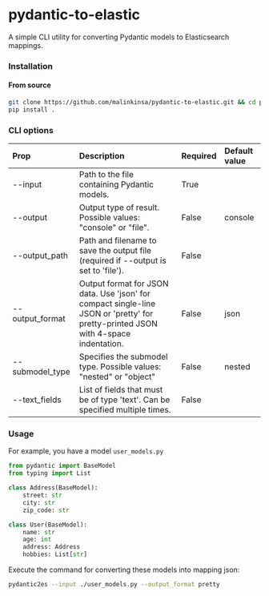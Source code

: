 # pydantic-to-elastic

A simple CLI utility for converting Pydantic models to Elasticsearch mappings.

### Installation

#### From source
```bash
git clone https://github.com/malinkinsa/pydantic-to-elastic.git && cd pydantic-to-elastic
pip install .
```

### CLI options
| Prop            | Description                                                                                                                        | Required | Default value |
|:----------------|:-----------------------------------------------------------------------------------------------------------------------------------|:---------|:--------------|
| --input         | Path to the file containing Pydantic models.                                                                                       | True     |               |
| --output        | Output type of result. Possible values: "console" or "file".                                                                       | False    | console       |
| --output_path   | Path and filename to save the output file (required if --output is set to 'file').                                                 | False    |               |
| --output_format | Output format for JSON data. Use 'json' for compact single-line JSON or 'pretty' for pretty-printed JSON with 4-space indentation. | False    | json          |
| --submodel_type | Specifies the submodel type. Possible values: "nested" or "object"                                                                 | False    | nested        |
| --text_fields   | List of fields that must be of type 'text'. Can be specified multiple times.                                                       | False    |               |

### Usage
For example, you have a model `user_models.py`
```python
from pydantic import BaseModel
from typing import List

class Address(BaseModel):
    street: str
    city: str
    zip_code: str

class User(BaseModel):
    name: str
    age: int
    address: Address
    hobbies: List[str]
```

Execute the command for converting these models into mapping json:
```bash
pydantic2es --input ./user_models.py --output_format pretty
```
